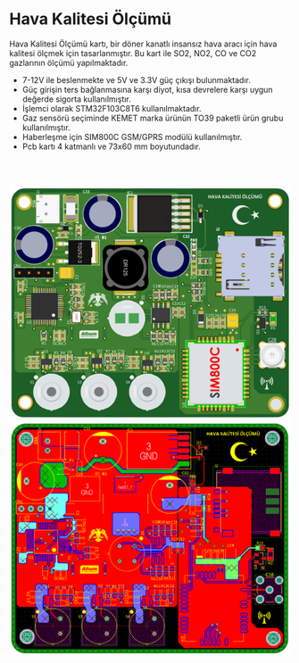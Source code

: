 # Hava Kalitesi Ölçümü

Hava Kalitesi Ölçümü kartı, bir döner kanatlı insansız hava aracı için hava kalitesi ölçmek için tasarlanmıştır. Bu kart ile SO2,
NO2, CO ve CO2 gazlarının ölçümü yapılmaktadır.

- 7-12V ile beslenmekte ve 5V ve 3.3V güç çıkışı bulunmaktadır.
- Güç girişin ters bağlanmasına karşı diyot, kısa devrelere karşı uygun değerde sigorta kullanılmıştır.
- İşlemci olarak STM32F103C8T6 kullanılmaktadır.
- Gaz sensörü seçiminde KEMET marka ürünün TO39 paketli ürün grubu kullanılmıştır.
- Haberleşme için SIM800C GSM/GPRS modülü kullanılmıştır.
- Pcb kartı 4 katmanlı ve 73x60 mm boyutundadır.
<br>
<br>

![](Docs/image/image-1.png) <br>
![](Docs/image/image-2.png) <br>
